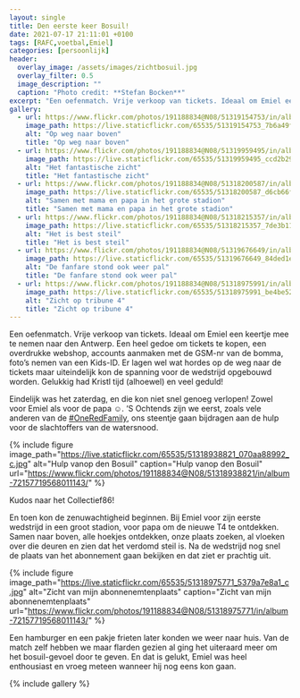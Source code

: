 ```yaml
---
layout: single
title: Den eerste keer Bosuil!
date: 2021-07-17 21:11:01 +0100
tags: [RAFC,voetbal,Emiel]
categories: [persoonlijk]
header:
  overlay_image: /assets/images/zichtbosuil.jpg
  overlay_filter: 0.5
  image_description: ""
  caption: "Photo credit: **Stefan Bocken**"
excerpt: "Een oefenmatch. Vrije verkoop van tickets. Ideaal om Emiel een keertje mee te nemen naar den Antwerp. Een heel gedoe om tickets te kopen, een overdrukke webshop, accounts aanmaken met de GSM-nr van de bomma, foto’s nemen van een Kids-ID."
gallery:
  - url: https://www.flickr.com/photos/191188834@N08/51319154753/in/album-72157719568011143/
    image_path: https://live.staticflickr.com/65535/51319154753_7b6a49fb98_c.jpg
    alt: "Op weg naar boven"
    title: "Op weg naar boven"
  - url: https://www.flickr.com/photos/191188834@N08/51319959495/in/album-72157719568011143/
    image_path: https://live.staticflickr.com/65535/51319959495_ccd2b2934f_c.jpg
    alt: "Het fantastische zicht"
    title: "Het fantastische zicht"
  - url: https://www.flickr.com/photos/191188834@N08/51318200587/in/album-72157719568011143/
    image_path: https://live.staticflickr.com/65535/51318200587_d6cb66f746_c.jpg
    alt: "Samen met mama en papa in het grote stadion"
    title: "Samen met mama en papa in het grote stadion"
  - url: https://www.flickr.com/photos/191188834@N08/51318215357/in/album-72157719568011143/
    image_path: https://live.staticflickr.com/65535/51318215357_7de3b11e75_c.jpg
    alt: "Het is best steil"
    title: "Het is best steil"
  - url: https://www.flickr.com/photos/191188834@N08/51319676649/in/album-72157719568011143/
    image_path: https://live.staticflickr.com/65535/51319676649_84ded1eff1_c.jpg
    alt: "De fanfare stond ook weer pal"
    title: "De fanfare stond ook weer pal"
  - url: https://www.flickr.com/photos/191188834@N08/51318975991/in/album-72157719568011143/
    image_path: https://live.staticflickr.com/65535/51318975991_be4be525f3_c.jpg
    alt: "Zicht op tribune 4"
    title: "Zicht op tribune 4"
---
```

Een oefenmatch. Vrije verkoop van tickets. Ideaal om Emiel een keertje mee te nemen naar den Antwerp. Een heel gedoe om tickets te kopen, een overdrukke webshop, accounts aanmaken met de GSM-nr van de bomma, foto’s nemen van een Kids-ID. Er lagen wel wat hordes op de weg naar de tickets maar uiteindelijk kon de spanning voor de wedstrijd opgebouwd worden. Gelukkig had Kristl tijd (alhoewel) en veel geduld!

Eindelijk was het zaterdag, en die kon niet snel genoeg verlopen! Zowel voor Emiel als voor de papa ☺️.
‘S Ochtends zijn we eerst, zoals vele anderen van de [#OneRedFamily](https://twitter.com/search?q=%23OneRedFamily&src=typed_query), ons steentje gaan bijdragen aan de hulp voor de slachtoffers van de watersnood.

{% include figure image_path="https://live.staticflickr.com/65535/51318938821_070aa88992_c.jpg" alt="Hulp vanop den Bosuil" caption="Hulp vanop den Bosuil" url="https://www.flickr.com/photos/191188834@N08/51318938821/in/album-72157719568011143/" %}

Kudos naar het Collectief86!

En toen kon de zenuwachtigheid beginnen. Bij Emiel voor zijn eerste wedstrijd in een groot stadion, voor papa om de nieuwe T4 te ontdekken.
Samen naar boven, alle hoekjes ontdekken, onze plaats zoeken, al vloeken over die deuren en zien dat het verdomd steil is. Na de wedstrijd nog snel de plaats van het abonnement gaan bekijken en dat ziet er prachtig uit. 

{% include figure image_path="https://live.staticflickr.com/65535/51318975771_5379a7e8a1_c.jpg" alt="Zicht van mijn abonnenemtenplaats" caption="Zicht van mijn abonnenemtenplaats" url="https://www.flickr.com/photos/191188834@N08/51318975771/in/album-72157719568011143/" %}

Een hamburger en een pakje frieten later konden we weer naar huis.
Van de match zelf hebben we maar flarden gezien al ging het uiteraard meer om het bosuil-gevoel door te geven. En dat is gelukt, Emiel was heel enthousiast en vroeg meteen wanneer hij nog eens kon gaan.

{% include gallery %}